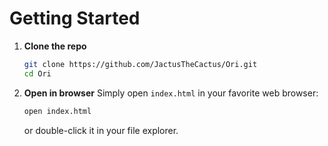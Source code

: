 # Getting Started
1. **Clone the repo**  
   ```bash
   git clone https://github.com/JactusTheCactus/Ori.git
   cd Ori
   ```
2. **Open in browser**
   Simply open `index.html` in your favorite web browser:
   ```bash
   open index.html
   ```
   or double-click it in your file explorer.